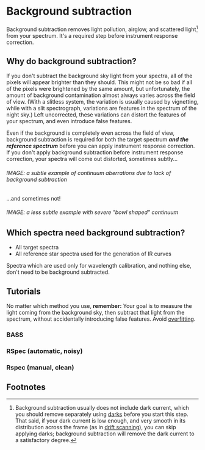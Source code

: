 # Background subtraction

Background subtraction removes light pollution, airglow, and scattered light[^1] from your spectrum. It's a required step before instrument response correction.

## Why do background subtraction?

If you don't subtract the background sky light from your spectra, all of the pixels will appear brighter than they should. This might not be so bad if all of the pixels were brightened by the same amount, but unfortunately, the amount of background contamination almost always varies across the field of view. (With a slitless system, the variation is usually caused by vignetting, while with a slit spectrograph, variations are features in the spectrum of the night sky.) Left uncorrected, these variations can distort the features of your spectrum, and even introduce false features.

Even if the background is completely even across the field of view, background subtraction is required for both the target spectrum ***and the reference spectrum*** before you can apply instrument response correction. If you don't apply background subtraction before instrument response correction, your spectra will come out distorted, sometimes subtly...

###### IMAGE: a subtle example of continuum aberrations due to lack of background subtraction

...and sometimes not!

###### IMAGE: a less subtle example with severe "bowl shaped" continuum

## Which spectra need background subtraction?

- All target spectra
- All reference star spectra used for the generation of IR curves

Spectra which are used only for wavelength calibration, and nothing else, don't need to be background subtracted.

## Tutorials

No matter which method you use, **remember:** Your goal is to measure the light coming from the background sky, then subtract that light from the spectrum, without accidentally introducing false features. Avoid [overfitting](../donts/overfitting.md).

### BASS

### RSpec (automatic, noisy)

### Rspec (manual, clean)

## Footnotes

[^1]: Background subtraction usually does not include dark current, which you should remove separately using [darks](darks.md) before you start this step. That said, if your dark current is low enough, and very smooth in its distribution across the frame (as in [drift scanning](../steps%20to%20capture%20a%20slitless%20spectrum/extra%20-%20drift%20scanning.md)), you can skip applying darks; background subtraction will remove the dark current to a satisfactory degree.